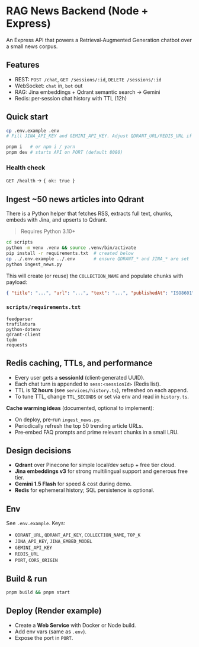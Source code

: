 # RAG News Backend (Node + Express)

An Express API that powers a Retrieval‑Augmented Generation chatbot over a small news corpus.

## Features
- REST: `POST /chat`, `GET /sessions/:id`, `DELETE /sessions/:id`
- WebSocket: `chat` in, `bot` out
- RAG: Jina embeddings + Qdrant semantic search → Gemini
- Redis: per‑session chat history with TTL (12h)

## Quick start
```bash
cp .env.example .env
# Fill JINA_API_KEY and GEMINI_API_KEY. Adjust QDRANT_URL/REDIS_URL if needed.

pnpm i   # or npm i / yarn
pnpm dev # starts API on PORT (default 8080)
```

### Health check
`GET /health` → `{ ok: true }`

## Ingest ~50 news articles into Qdrant
There is a Python helper that fetches RSS, extracts full text, chunks, embeds with Jina, and upserts to Qdrant.

> Requires Python 3.10+
```bash
cd scripts
python -m venv .venv && source .venv/bin/activate
pip install -r requirements.txt  # created below
cp ../.env.example ../.env       # ensure QDRANT_* and JINA_* are set
python ingest_news.py
```

This will create (or reuse) the `COLLECTION_NAME` and populate chunks with payload:
```json
{ "title": "...", "url": "...", "text": "...", "publishedAt": "ISO8601" }
```

### `scripts/requirements.txt`
```
feedparser
trafilatura
python-dotenv
qdrant-client
tqdm
requests
```

## Redis caching, TTLs, and performance
- Every user gets a **sessionId** (client‑generated UUID).
- Each chat turn is appended to `sess:<sessionId>` (Redis list).
- TTL is **12 hours** (see `services/history.ts`), refreshed on each append.
- To tune TTL, change `TTL_SECONDS` or set via env and read in `history.ts`.

**Cache warming ideas** (documented, optional to implement):
- On deploy, pre‑run `ingest_news.py`.
- Periodically refresh the top 50 trending article URLs.
- Pre‑embed FAQ prompts and prime relevant chunks in a small LRU.

## Design decisions
- **Qdrant** over Pinecone for simple local/dev setup + free tier cloud.
- **Jina embeddings v3** for strong multilingual support and generous free tier.
- **Gemini 1.5 Flash** for speed & cost during demo.
- **Redis** for ephemeral history; SQL persistence is optional.

## Env
See `.env.example`. Keys:
- `QDRANT_URL`, `QDRANT_API_KEY`, `COLLECTION_NAME`, `TOP_K`
- `JINA_API_KEY`, `JINA_EMBED_MODEL`
- `GEMINI_API_KEY`
- `REDIS_URL`
- `PORT`, `CORS_ORIGIN`

## Build & run
```bash
pnpm build && pnpm start
```

## Deploy (Render example)
- Create a **Web Service** with Docker or Node build.
- Add env vars (same as `.env`).
- Expose the port in `PORT`.

